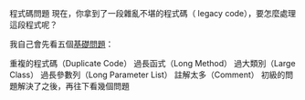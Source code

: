 程式碼問題
現在，你拿到了一段雜亂不堪的程式碼（ legacy code），要怎麼處理這段程式呢？

我自己會先看五個[基礎問題](basic-problem.md)：

重複的程式碼（Duplicate Code）
過長函式（Long Method）
過大類別（Large Class）
過長參數列（Long Parameter List）
註解太多（Comment）
初級的問題解決了之後，再往下看幾個問題
